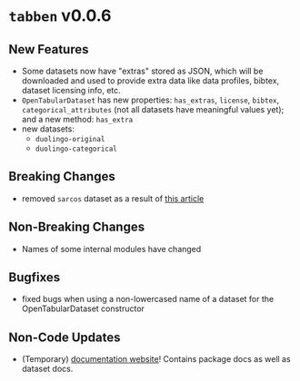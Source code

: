 # `tabben` v0.0.6

## New Features
- Some datasets now have "extras" stored as JSON, which will be downloaded and used to provide extra data like data profiles, bibtex, dataset licensing info, etc.
- `OpenTabularDataset` has new properties: `has_extras`, `license`, `bibtex`, `categorical_attributes` (not all datasets have meaningful values yet); and a new method: `has_extra`
- new datasets: 
  - `duolingo-original`
  - `duolingo-categorical`

## Breaking Changes
- removed `sarcos` dataset as a result of [this article](https://www.datarobot.com/blog/running-code-and-failing-models/)

## Non-Breaking Changes
- Names of some internal modules have changed

## Bugfixes
- fixed bugs when using a non-lowercased name of a dataset for the OpenTabularDataset constructor

## Non-Code Updates
- (Temporary) [documentation website](https://umd-otb.github.io/OpenTabularDataBenchmark/)! Contains package docs as well as dataset docs.
